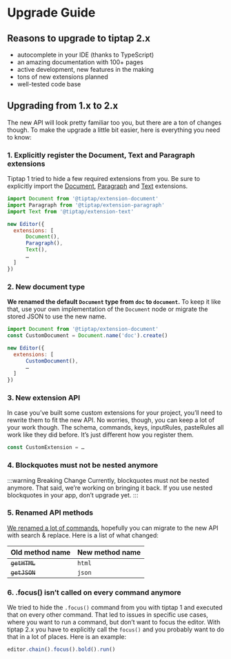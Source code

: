 # Upgrade Guide

## Reasons to upgrade to tiptap 2.x
* autocomplete in your IDE (thanks to TypeScript)
* an amazing documentation with 100+ pages
* active development, new features in the making
* tons of new extensions planned
* well-tested code base

## Upgrading from 1.x to 2.x

The new API will look pretty familiar too you, but there are a ton of changes though. To make the upgrade a little bit easier, here is everything you need to know:

### 1. Explicitly register the Document, Text and Paragraph extensions

Tiptap 1 tried to hide a few required extensions from you. Be sure to explicitly import the [Document](/api/extensions/document), [Paragraph](/api/extensions/paragraph) and [Text](/api/extensions/text) extensions.

```js
import Document from '@tiptap/extension-document'
import Paragraph from '@tiptap/extension-paragraph'
import Text from '@tiptap/extension-text'

new Editor({
  extensions: [
      Document(),
      Paragraph(),
      Text(),
      …
  ]
})
```

### 2. New document type
**We renamed the default `Document` type from `doc` to `document`.** To keep it like that, use your own implementation of the `Document` node or migrate the stored JSON to use the new name.

```js
import Document from '@tiptap/extension-document'
const CustomDocument = Document.name('doc').create()

new Editor({
  extensions: [
      CustomDocument(),
      …
  ]
})
```

### 3. New extension API

In case you’ve built some custom extensions for your project, you’ll need to rewrite them to fit the new API. No worries, though, you can keep a lot of your work though. The schema, commands, keys, inputRules, pasteRules all work like they did before. It’s just different how you register them.

```js
const CustomExtension = …
```

### 4. Blockquotes must not be nested anymore

:::warning Breaking Change
Currently, blockquotes must not be nested anymore. That said, we’re working on bringing it back. If you use nested blockquotes in your app, don’t upgrade yet.
:::

### 5. Renamed API methods

[We renamed a lot of commands](/api/commands), hopefully you can migrate to the new API with search & replace. Here is a list of what changed:

| Old method name | New method name |
| --------------- | --------------- |
| ~~`getHTML`~~   | `html`          |
| ~~`getJSON`~~   | `json`          |

### 6. .focus() isn’t called on every command anymore

We tried to hide the `.focus()` command from you with tiptap 1 and executed that on every other command. That led to issues in specific use cases, where you want to run a command, but don’t want to focus the editor. With tiptap 2.x you have to explicitly call the `focus()` and you probably want to do that in a lot of places. Here is an example:

```js
editor.chain().focus().bold().run()
```
